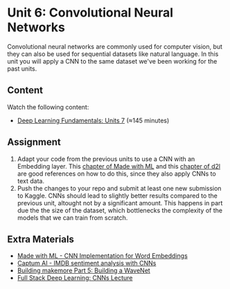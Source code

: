 # Unit 6: Convolutional Neural Networks

Convolutional neural networks are commonly used for computer vision, but they can also be used for sequential datasets like natural language. In this unit you will apply a CNN to the same dataset we've been working for the past units.

## Content

Watch the following content:

- [Deep Learning Fundamentals: Units 7](https://lightning.ai/courses/deep-learning-fundamentals/unit-7-overview-getting-started-with-computer-vision/) (≈145 minutes)

 ## Assignment
1. Adapt your code from the previous units to use a CNN with an Embedding layer. This [chapter of Made with ML](https://madewithml.com/courses/foundations/embeddings/#model) and this [chapter of d2l](https://d2l.ai/chapter_natural-language-processing-applications/sentiment-analysis-cnn.html) are good references on how to do this, since they also apply CNNs to text data.
2. Push the changes to your repo and submit at least one new submission to Kaggle. CNNs should lead to slightly better results compared to the previous unit, altought not by a significant amount. This happens in part due the the size of the dataset, which bottlenecks the complexity of the models that we can train from scratch.

## Extra Materials
- [Made with ML - CNN Implementation for Word Embeddings](https://madewithml.com/courses/foundations/embeddings/#model)
- [Captum AI - IMDB sentiment analysis with CNNs](https://captum.ai/tutorials/IMDB_TorchText_Interpret)
- [Building makemore Part 5: Building a WaveNet](https://www.youtube.com/watch?v=t3YJ5hKiMQ0&ab_channel=AndrejKarpathy)
- [Full Stack Deep Learning: CNNs Lecture](https://fullstackdeeplearning.com/spring2021/lecture-2a/)
